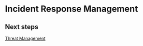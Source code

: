 # Incident Response Management

## Next steps
[Threat Management](https://github.com/nmcgregor/Azure-Security/blob/master/4.7-Threat-Management.md)
